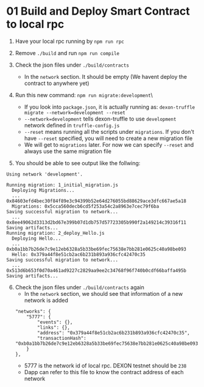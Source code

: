 # 01 Build and Deploy Smart Contract to local rpc

1. Have your local rpc running by `npm run rpc`

2. Remove `./build` and run `npm run compile`

3. Check the json files under `./build/contracts`
    -   In the `network` section. It should be empty (We havent deploy the contract to anywhere yet)

4. Run this new command: `npm run migrate:development`\
    - If you look into `package.json`, it is actually running as: `dexon-truffle migrate --network=development --reset`
    - `--network=development` tells dexon-truffle to use `development` network defined in `truffle-config.js`
    - `--reset` means running all the scripts under `migrations`. If you don't have `--reset` specified, you will need to create a new migration file
    - We will get to `migrations` later. For now we can specify `--reset` and always use the same migration file

5. You should be able to see output like the follwing:
```
Using network 'development'.

Running migration: 1_initial_migration.js
  Deploying Migrations...
  ... 0x84603efd4bec30f84f89e3c94399b52e64d276055bd88629ace3dfc667ae5a18
  Migrations: 0x5cca560decb6cd5f253a54c2a8963e7cec79f6ba
Saving successful migration to network...
  ... 0x8ee49062d3313d2bd67e399b07d1db757d57723305b990f2a149214c39316f11
Saving artifacts...
Running migration: 2_deploy_Hello.js
  Deploying Hello...
  ... 0xb0a1bb7b26de7c9e12eb6328a5b33be69fec75638e7bb281e0625c40a98be093
  Hello: 0x379a44f8e51cb2ac6b231b893a936cfc42470c35
Saving successful migration to network...
  ... 0x513d6b653f0d70a461ad9227c2829aa9ee2c34768f96f740b0cdf66baffa495b
Saving artifacts...
```
6. Check the json files under `./build/contracts` again
    -   In the `network` section, we should see that information of a new network is added
    ```
    "networks": {
        "5777": {
            "events": {},
            "links": {},
            "address": "0x379a44f8e51cb2ac6b231b893a936cfc42470c35",
            "transactionHash": "0xb0a1bb7b26de7c9e12eb6328a5b33be69fec75638e7bb281e0625c40a98be093"
        }
    },
    ```
    - 5777 is the network id of local rpc. DEXON testnet should be `238`
    - Dapp can refer to this file to know the contract address of each network
